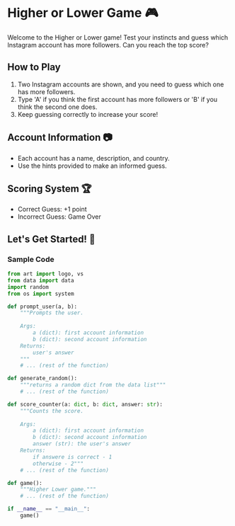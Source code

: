 # Higher or Lower Game 🎮

Welcome to the Higher or Lower game! Test your instincts and guess which Instagram account has more followers. Can you reach the top score?

## How to Play
1. Two Instagram accounts are shown, and you need to guess which one has more followers.
2. Type 'A' if you think the first account has more followers or 'B' if you think the second one does.
3. Keep guessing correctly to increase your score!

## Account Information 📷
- Each account has a name, description, and country.
- Use the hints provided to make an informed guess.

## Scoring System 🏆
- Correct Guess: +1 point
- Incorrect Guess: Game Over

## Let's Get Started! 🚀

### Sample Code

```python
from art import logo, vs
from data import data
import random 
from os import system

def prompt_user(a, b):
    """Prompts the user.
    
    Args:
        a (dict): first account information
        b (dict): second account information
    Returns:
        user's answer
    """
    # ... (rest of the function)

def generate_random():
    """returns a random dict from the data list"""
    # ... (rest of the function)

def score_counter(a: dict, b: dict, answer: str):
    """Counts the score.
    
    Args:
        a (dict): first account information 
        b (dict): second account information
        answer (str): the user's answer
    Returns:
        if answere is correct - 1
        otherwise - 2"""
    # ... (rest of the function)

def game():
    """Higher Lower game."""
    # ... (rest of the function)

if __name__ == "__main__":
    game()
